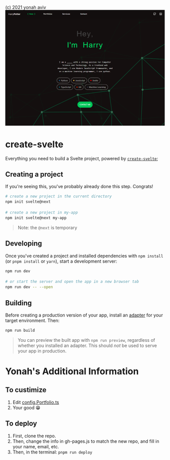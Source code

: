 (c) 2021 yonah aviv
![](static/localhost_3000_.png)

# create-svelte

Everything you need to build a Svelte project, powered by [`create-svelte`](https://github.com/sveltejs/kit/tree/master/packages/create-svelte);

## Creating a project

If you're seeing this, you've probably already done this step. Congrats!

```bash
# create a new project in the current directory
npm init svelte@next

# create a new project in my-app
npm init svelte@next my-app
```

> Note: the `@next` is temporary

## Developing

Once you've created a project and installed dependencies with `npm install` (or `pnpm install` or `yarn`), start a development server:

```bash
npm run dev

# or start the server and open the app in a new browser tab
npm run dev -- --open
```

## Building

Before creating a production version of your app, install an [adapter](https://kit.svelte.dev/docs#adapters) for your target environment. Then:

```bash
npm run build
```

> You can preview the built app with `npm run preview`, regardless of whether you installed an adapter. This should _not_ be used to serve your app in production.

# Yonah's Additional Information

## To custimize
1. Edit [config.Portfolio.ts](src/lib/config.Portfolio.ts)
2. Your good 😁
## To deploy
1. First, clone the repo.
2. Then, change the info in gh-pages.js to match the new repo, and fill in your name, email, etc.
3. Then, in the terminal: `pnpm run deploy`
